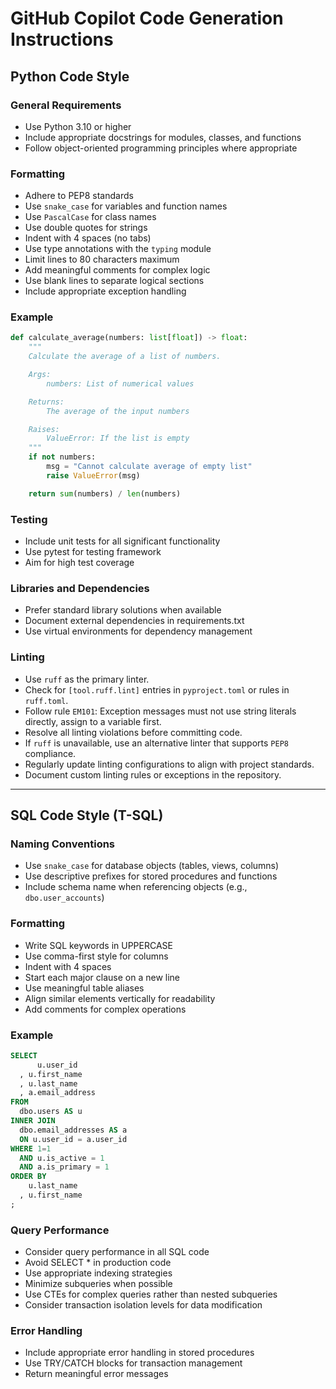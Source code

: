 # GitHub Copilot Code Generation Instructions

## Python Code Style

### General Requirements
- Use Python 3.10 or higher
- Include appropriate docstrings for modules, classes, and functions
- Follow object-oriented programming principles where appropriate

### Formatting
- Adhere to PEP8 standards
- Use `snake_case` for variables and function names
- Use `PascalCase` for class names
- Use double quotes for strings
- Indent with 4 spaces (no tabs)
- Use type annotations with the `typing` module
- Limit lines to 80 characters maximum
- Add meaningful comments for complex logic
- Use blank lines to separate logical sections
- Include appropriate exception handling

### Example
```python
def calculate_average(numbers: list[float]) -> float:
    """
    Calculate the average of a list of numbers.

    Args:
        numbers: List of numerical values

    Returns:
        The average of the input numbers

    Raises:
        ValueError: If the list is empty
    """
    if not numbers:
        msg = "Cannot calculate average of empty list"
        raise ValueError(msg)

    return sum(numbers) / len(numbers)
```

### Testing
- Include unit tests for all significant functionality
- Use pytest for testing framework
- Aim for high test coverage

### Libraries and Dependencies
- Prefer standard library solutions when available
- Document external dependencies in requirements.txt
- Use virtual environments for dependency management

### Linting
- Use `ruff` as the primary linter.
- Check for `[tool.ruff.lint]` entries in `pyproject.toml` or rules in `ruff.toml`.
- Follow rule `EM101`: Exception messages must not use string literals directly, assign to a variable first.
- Resolve all linting violations before committing code.
- If `ruff` is unavailable, use an alternative linter that supports `PEP8` compliance.
- Regularly update linting configurations to align with project standards.
- Document custom linting rules or exceptions in the repository.

---

## SQL Code Style (T-SQL)

### Naming Conventions
- Use `snake_case` for database objects (tables, views, columns)
- Use descriptive prefixes for stored procedures and functions
- Include schema name when referencing objects (e.g., `dbo.user_accounts`)

### Formatting
- Write SQL keywords in UPPERCASE
- Use comma-first style for columns
- Indent with 4 spaces
- Start each major clause on a new line
- Use meaningful table aliases
- Align similar elements vertically for readability
- Add comments for complex operations

### Example
```sql
SELECT
      u.user_id
  , u.first_name
  , u.last_name
  , a.email_address
FROM
  dbo.users AS u
INNER JOIN
  dbo.email_addresses AS a
  ON u.user_id = a.user_id
WHERE 1=1
  AND u.is_active = 1
  AND a.is_primary = 1
ORDER BY
    u.last_name
  , u.first_name
;
```

### Query Performance
- Consider query performance in all SQL code
- Avoid SELECT * in production code
- Use appropriate indexing strategies
- Minimize subqueries when possible
- Use CTEs for complex queries rather than nested subqueries
- Consider transaction isolation levels for data modification

### Error Handling
- Include appropriate error handling in stored procedures
- Use TRY/CATCH blocks for transaction management
- Return meaningful error messages
